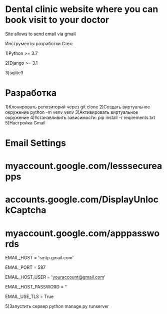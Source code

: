 # Dental clinic website where you can book visit to your doctor

Site allows to send email via gmail

Инструменты разработки Стек:

1)Python >= 3.7 

2)Django >= 3.1

3)sqlite3


# Разработка

1)Клонировать репозиторий через git clone 
2)Создать виртуальное окружение python -m venv venv
3)Активировать виртуальное окружение
4)Устанавливить зависимости: pip install -r reqirements.txt
5)Настройка Gmail
# Email Settings
# myaccount.google.com/lesssecureapps
# accounts.google.com/DisplayUnlockCaptcha
# myaccount.google.com/apppasswords

EMAIL_HOST = 'smtp.gmail.com'

EMAIL_PORT = 587

EMAIL_HOST_USER = 'youraccount@gmail.com'

EMAIL_HOST_PASSWORD = ''

EMAIL_USE_TLS = True

5)Запустить сервер python manage.py runserver
